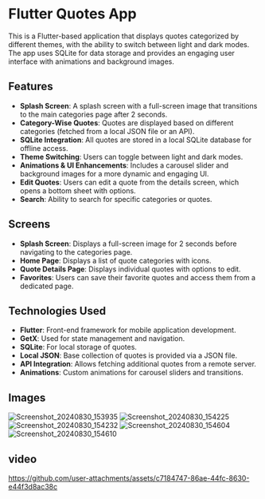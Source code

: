 # Flutter Quotes App

This is a Flutter-based application that displays quotes categorized by different themes, with the ability to switch between light and dark modes. The app uses SQLite for data storage and provides an engaging user interface with animations and background images.

## Features

- **Splash Screen**: A splash screen with a full-screen image that transitions to the main categories page after 2 seconds.
- **Category-Wise Quotes**: Quotes are displayed based on different categories (fetched from a local JSON file or an API).
- **SQLite Integration**: All quotes are stored in a local SQLite database for offline access.
- **Theme Switching**: Users can toggle between light and dark modes.
- **Animations & UI Enhancements**: Includes a carousel slider and background images for a more dynamic and engaging UI.
- **Edit Quotes**: Users can edit a quote from the details screen, which opens a bottom sheet with options.
- **Search**: Ability to search for specific categories or quotes.

## Screens

- **Splash Screen**: Displays a full-screen image for 2 seconds before navigating to the categories page.
- **Home Page**: Displays a list of quote categories with icons.
- **Quote Details Page**: Displays individual quotes with options to edit.
- **Favorites**: Users can save their favorite quotes and access them from a dedicated page.

## Technologies Used

- **Flutter**: Front-end framework for mobile application development.
- **GetX**: Used for state management and navigation.
- **SQLite**: For local storage of quotes.
- **Local JSON**: Base collection of quotes is provided via a JSON file.
- **API Integration**: Allows fetching additional quotes from a remote server.
- **Animations**: Custom animations for carousel sliders and transitions.

## Images
![Screenshot_20240830_153935](https://github.com/user-attachments/assets/3652f277-36a9-4018-9da5-24a158267305)
![Screenshot_20240830_154225](https://github.com/user-attachments/assets/caa4d9ae-16e0-4095-8166-887f49d18d14)
![Screenshot_20240830_154232](https://github.com/user-attachments/assets/f8b1d189-519a-4d2a-a814-a324aae360a8)
![Screenshot_20240830_154604](https://github.com/user-attachments/assets/72ab646d-adff-4bfb-88ec-6f5e74155601)
![Screenshot_20240830_154610](https://github.com/user-attachments/assets/21460b5d-d4b9-4139-8b5f-358b4d8d65bf)

## video

https://github.com/user-attachments/assets/c7184747-86ae-44fc-8630-e44f3d8ac38c

